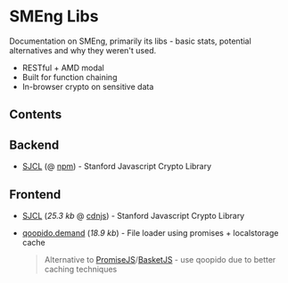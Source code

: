 # SMEng Libs

Documentation on SMEng, primarily its libs - basic stats, potential alternatives and why they weren't used.

- RESTful + AMD modal
- Built for function chaining
- In-browser crypto on sensitive data

## Contents


## Backend

- [SJCL](https://github.com/bitwiseshiftleft/sjcl) (@ [npm](https://www.npmjs.com/package/sjcl)) - Stanford Javascript Crypto Library

## Frontend

- [SJCL](https://github.com/bitwiseshiftleft/sjcl) (_25.3 kb_ @ [cdnjs](https://cdnjs.cloudflare.com/ajax/libs/sjcl/1.0.6/sjcl.min.js)) - Stanford Javascript Crypto Library

- [qoopido.demand](https://github.com/dlueth/qoopido.demand) (_18.9 kb_) - File loader using promises + localstorage cache
     > Alternative to [PromiseJS](https://www.promisejs.org/)/[BasketJS](https://addyosmani.com/basket.js/) - use qoopido due to better caching techniques
     

